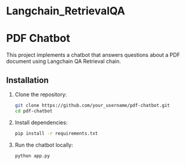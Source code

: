 # Langchain_RetrievalQA

# PDF Chatbot

This project implements a chatbot that answers questions about a PDF document using Langchain QA Retrieval chain.

## Installation

1. Clone the repository:

   ```bash
   git clone https://github.com/your_username/pdf-chatbot.git
   cd pdf-chatbot
   ```

2. Install dependencies:
   ```bash
   pip install -r requirements.txt
   ```
4. Run the chatbot locally:
   ```bash
   python app.py
   ```
